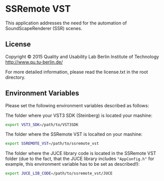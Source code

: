 # SSRemote VST
This application addresses the need for the automation of SoundScapeRenderer (SSR) scenes.

## License

Copyright © 2015 
Quality and Usability Lab
Berlin Institute of Technology
http://www.qu.tu-berlin.de/

For more detailed information, please read the license.txt in the root directory.

## Environment Variables
Please set the following environment variables described as follows:

The folder where your VST3 SDK (Steinberg) is located your mashine:

```bash
export VST3_SDK=/path/to/VST3SDK
```

The folder where the SSRemote VST is localted on your mashine:

```bash
export SSREMOTE_VST=/path/to/ssremote_vst
```

The folder where the JUCE library code is located in the SSRemote VST folder (due to the fact, that the JUCE library includes ```"AppConfig.h"``` for example, this environment variable has to be set as described!):

```bash
export JUCE_LIB_CODE=/path/to/ssremote_vst/JUCE
```